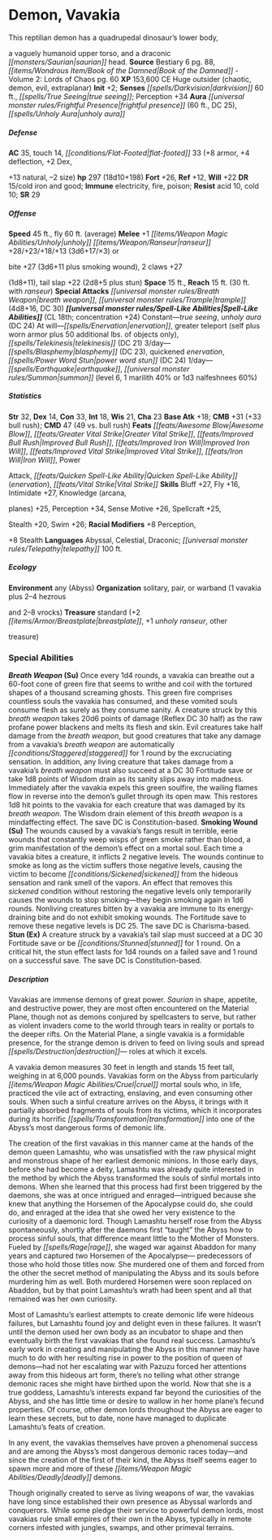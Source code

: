 ﻿---
cssclass: [monsters]
title1: Demon, Vavakia
desc_short: This reptilian demon has a quadrupedal dinosaur's lower body,a vaguely
  humanoid upper torso, and a draconic saurian head.
title2: Vavakia
CR: 18
sources:
- name: Bestiary 6
  page: 88
  link: http://paizo.com/products/btpy9oge?Pathfinder-Roleplaying-Game-Bestiary-6-Hardcover
- name: 'Book of the Damned - Volume 2: Lords of Chaos'
  page: 60
  link: http://paizo.com/store/games/roleplayingGames/p/pathfinderRPG/paizo/pathfinderChronicles/v5748btpy8hij
XP: 153600
alignment: CE
size: Huge
type: outsider
subtypes:
- chaotic
- demon
- evil
- extraplanar
initiative:
  bonus: 2
senses:
  darkvision: 60
  true seeing: true
auras:
- name: frightful presence
  radius: 60
  DC: 25
- name: unholy aura
AC:
  AC: 35
  touch: 14
  flat_footed: 33
  components:
    armor: 8
    deflection: 4
    dex,+13 natural: 2
    size: -2
HP:
  HP: 297
  long: 18d10+198
saves:
  fort: 26
  ref: 12
  will: 22
DR:
- amount: 15
  weakness: cold iron and good
immunities:
- electricity
- fire
- poison
resistances:
  acid: 10
  cold: 10
SR: 29
speeds:
  base: 45
  fly: 60
  fly_maneuverability: average
attacks:
  melee:
  - - text: +1 unholy ranseur +28/+23/+18/+13 (3d6+17/×3) orbite +27 (3d6+11 plus
        smoking wound)
      entries:
      - - damage: 3d6+11
        - effect: smoking wound
      attack: +1 unholy ranseur +28/+23/+18/+13 (3d6+17/×3) orbite
      bonus:
      - 27
    - text: 2 claws +27(1d8+11)
      entries:
      - - damage: 1d8+11
      count: 2
      attack: claws
      bonus:
      - 27
    - text: tail slap +22 (2d8+5 plus stun)
      entries:
      - - damage: 2d8+5
        - effect: stun
      attack: tail slap
      bonus:
      - 22
  special:
  - breath weapon
  - trample (4d8+16, DC 30)
space: 15
reach: 15
reach_other: 30 ft. with ranseur
spell_like_abilities:
  entries:
  - name: true seeing
    source: default
    freq: Constant
  - name: unholy aura
    source: default
    freq: Constant
    DC: 24
  - name: enervation
    source: default
    freq: At will
  - name: greater teleport
    source: default
    freq: At will
    other: self plus worn armor plus 50 additional lbs. of objects only
  - name: telekinesis
    source: default
    freq: At will
    DC: 21
  - name: blasphemy
    source: default
    freq: 3/day
    DC: 23
  - name: quickened enervation
    source: default
    freq: 3/day
  - name: power word stun
    source: default
    freq: 3/day
    DC: 24
  - name: earthquake
    source: default
    freq: 1/day
  - name: summon
    source: default
    freq: 1/day
    level: 6
    summons:
    - name: marilith
      amount: 1
      chance: 40%
    - name: nalfeshnees
      amount: 1d3
      chance: 60%
  sources:
  - name: default
    CL: 18
    concentration: 24
ability_scores:
  STR: 32
  DEX: 14
  CON: 33
  INT: 18
  WIS: 21
  CHA: 23
BAB: 18
CMB: 31
CMB_other: +33 bull rush
CMD: 47
CMD_other: 49 vs. bull rush
feats:
- name: Awesome Blow
- name: Greater Vital Strike
- name: Improved Bull Rush
- name: Improved Iron Will
- name: Improved Vital Strike
- name: Iron Will
- name: PowerAttack
- name: Quicken Spell-Like Ability (enervation)
- name: Vital Strike
skills:
  Bluff: 27
  Fly: 16
  Intimidate: 27
  Knowledge (arcana,planes): 25
  Perception: 34
  Sense Motive: 26
  Spellcraft: 25
  Stealth: 20
  Swim: 26
  _racial_mods:
    _other: +8 Perception,+8 Stealth
languages:
- Abyssal
- Celestial
- Draconic
- telepathy 100 ft.
ecology:
  environment: any (Abyss)
  organization: solitary, pair, or warband (1 vavakia plus 2-4 hezrousand 2-8 vrocks)
  treasure_type: standard
  treasure:
  - +2 breastplate
  - +1 unholy ranseur
  - othertreasure
special_abilities:
  Breath Weapon (Su): Once every 1d4 rounds, a vavakia can breathe out a 60-foot cone
    of green fire that seems to writhe and coil with the tortured shapes of a thousand
    screaming ghosts. This green fire comprises countless souls the vavakia has consumed,
    and these vomited souls consume flesh as surely as they consume sanity. A creature
    struck by this breath weapon takes 20d6 points of damage (Reflex DC 30 half) as
    the raw profane power blackens and melts its flesh and skin. Evil creatures take
    half damage from the breath weapon, but good creatures that take any damage from
    a vavakia's breath weapon are automatically staggered for 1 round by the excruciating
    sensation. In addition, any living creature that takes damage from a vavakia's
    breath weapon must also succeed at a DC 30 Fortitude save or take 1d8 points of
    Wisdom drain as its sanity slips away into madness. Immediately after the vavakia
    expels this green soulfire, the wailing flames flow in reverse into the demon's
    gullet through its open maw. This restores 1d8 hit points to the vavakia for each
    creature that was damaged by its breath weapon. The Wisdom drain element of this
    breath weapon is a mindaffecting effect. The save DC is Constitution-based.
  Smoking Wound (Su): The wounds caused by a vavakia's fangs result in terrible, eerie
    wounds that constantly weep wisps of green smoke rather than blood, a grim manifestation
    of the demon's effect on a mortal soul. Each time a vavakia bites a creature,
    it inflicts 2 negative levels. The wounds continue to smoke as long as the victim
    suffers those negative levels, causing the victim to become sickened from the
    hideous sensation and rank smell of the vapors. An effect that removes this sickened
    condition without restoring the negative levels only temporarily causes the wounds
    to stop smoking-they begin smoking again in 1d6 rounds. Nonliving creatures bitten
    by a vavakia are immune to its energy-draining bite and do not exhibit smoking
    wounds. The Fortitude save to remove these negative levels is DC 25. The save
    DC is Charisma-based.
  Stun (Ex): A creature struck by a vavakia's tail slap must succeed at a DC 30 Fortitude
    save or be stunned for 1 round. On a critical hit, the stun effect lasts for 1d4
    rounds on a failed save and 1 round on a successful save. The save DC is Constitution-based.
desc_long: |-
  Vavakias are immense demons of great power. Saurian in shape, appetite, and destructive power, they are most often encountered on the Material Plane, though not as demons conjured by spellcasters to serve, but rather as violent invaders come to the world through tears in reality or portals to the deeper rifts. On the Material Plane, a single vavakia is a formidable presence, for the strange demon is driven to feed on living souls and spread destruction- roles at which it excels. 

  A vavakia demon measures 30 feet in length and stands 15 feet tall, weighing in at 6,000 pounds. Vavakias form on the Abyss from particularly cruel mortal souls who, in life, practiced the vile act of extracting, enslaving, and even consuming other souls. When such a sinful creature arrives on the Abyss, it brings with it partially absorbed fragments of souls from its victims, which it incorporates during its horrific transformation into one of the Abyss's most dangerous forms of demonic life. 

  The creation of the first vavakias in this manner came at the hands of the demon queen Lamashtu, who was unsatisfied with the raw physical might and monstrous shape of her earliest demonic minions. In those early days, before she had become a deity, Lamashtu was already quite interested in the method by which the Abyss transformed the souls of sinful mortals into demons. When she learned that this process had first been triggered by the daemons, she was at once intrigued and enraged-intrigued because she knew that anything the Horsemen of the Apocalypse could do, she could do, and enraged at the idea that she owed her very existence to the curiosity of a daemonic lord. Though Lamashtu herself rose from the Abyss spontaneously, shortly after the daemons first “taught” the Abyss how to process sinful souls, that difference meant little to the Mother of Monsters. Fueled by rage, she waged war against Abaddon for many years and captured two Horsemen of the Apocalypse- predecessors of those who hold those titles now. She murdered one of them and forced from the other the secret method of manipulating the Abyss and its souls before murdering him as well. Both murdered Horsemen were soon replaced on Abaddon, but by that point Lamashtu's wrath had been spent and all that remained was her own curiosity. 

  Most of Lamashtu's earliest attempts to create demonic life were hideous failures, but Lamashtu found joy and delight even in these failures. It wasn't until the demon used her own body as an incubator to shape and then eventually birth the first vavakias that she found real success. Lamashtu's early work in creating and manipulating the Abyss in this manner may have much to do with her resulting rise in power to the position of queen of demons-had not her escalating war with Pazuzu forced her attentions away from this hideous art form, there's no telling what other strange demonic races she might have birthed upon the world. Now that she is a true goddess, Lamashtu's interests expand far beyond the curiosities of the Abyss, and she has little time or desire to wallow in her home plane's fecund properties. Of course, other demon lords throughout the Abyss are eager to learn these secrets, but to date, none have managed to duplicate Lamashtu's feats of creation. 

  In any event, the vavakias themselves have proven a phenomenal success and are among the Abyss's most dangerous demonic races today-and since the creation of the first of their kind, the Abyss itself seems eager to spawn more and more of these deadly demons. 

  Though originally created to serve as living weapons of war, the vavakias have long since established their own presence as Abyssal warlords and conquerors. While some pledge their service to powerful demon lords, most vavakias rule small empires of their own in the Abyss, typically in remote corners infested with jungles, swamps, and other primeval terrains.

---

# Demon, Vavakia
This reptilian demon has a quadrupedal dinosaur’s lower body,

a vaguely humanoid upper torso, and a draconic _[[monsters/Saurian|saurian]]_ head.
**Source** Bestiary 6 pg. 88, _[[items/Wondrous Item/Book of the Damned|Book of the Damned]]_ - Volume 2: Lords of Chaos pg. 60
**XP** 153,600
CE Huge outsider (chaotic, demon, evil, extraplanar)
**Init** +2; **Senses** _[[spells/Darkvision|darkvision]]_ 60 ft., _[[spells/True Seeing|true seeing]]_; Perception +34
**Aura** _[[universal monster rules/Frightful Presence|frightful presence]]_ (60 ft., DC 25), _[[spells/Unholy Aura|unholy aura]]_

##### Defense

**AC** 35, touch 14, _[[conditions/Flat-Footed|flat-footed]]_ 33 (+8 armor, +4 deflection, +2 Dex,

+13 natural, –2 size)
**hp** 297 (18d10+198)
**Fort** +26, **Ref** +12, **Will** +22
**DR** 15/cold iron and good; **Immune** electricity, fire, poison; **Resist** acid 10, cold 10; **SR** 29

##### Offense
**Speed** 45 ft., fly 60 ft. (average)
**Melee** +1 _[[items/Weapon Magic Abilities/Unholy|unholy]]_ _[[items/Weapon/Ranseur|ranseur]]_ +28/+23/+18/+13 (3d6+17/×3) or

bite +27 (3d6+11 plus smoking wound), 2 claws +27

(1d8+11), tail slap +22 (2d8+5 plus stun)
**Space** 15 ft., **Reach** 15 ft. (30 ft. with _ranseur_)
**Special Attacks** _[[universal monster rules/Breath Weapon|breath weapon]]_, _[[universal monster rules/Trample|trample]]_ (4d8+16, DC 30)
**_[[universal monster rules/Spell-Like Abilities|Spell-Like Abilities]]_** (CL 18th; concentration +24)
Constant—_true seeing_, _unholy aura_ (DC 24) 
At will—_[[spells/Enervation|enervation]]_, greater teleport (self plus worn armor plus 50 additional lbs. of objects only), _[[spells/Telekinesis|telekinesis]]_ (DC 21) 
3/day—_[[spells/Blasphemy|blasphemy]]_ (DC 23), quickened _enervation_, _[[spells/Power Word Stun|power word stun]]_ (DC 24) 
1/day—_[[spells/Earthquake|earthquake]]_, _[[universal monster rules/Summon|summon]]_ (level 6, 1 marilith 40% or 1d3 nalfeshnees 60%)

##### Statistics
**Str** 32, **Dex** 14, **Con** 33, **Int** 18, **Wis** 21, **Cha** 23
**Base Atk** +18; **CMB** +31 (+33 bull rush); **CMD** 47 (49 vs. bull rush)
**Feats** _[[feats/Awesome Blow|Awesome Blow]]_, _[[feats/Greater Vital Strike|Greater Vital Strike]]_, _[[feats/Improved Bull Rush|Improved Bull Rush]]_, _[[feats/Improved Iron Will|Improved Iron Will]]_, _[[feats/Improved Vital Strike|Improved Vital Strike]]_, _[[feats/Iron Will|Iron Will]]_, Power

Attack, _[[feats/Quicken Spell-Like Ability|Quicken Spell-Like Ability]]_ (_enervation_), _[[feats/Vital Strike|Vital Strike]]_
**Skills** Bluff +27, Fly +16, Intimidate +27, Knowledge (arcana,

planes) +25, Perception +34, Sense Motive +26, Spellcraft +25,

Stealth +20, Swim +26; **Racial Modifiers** +8 Perception,

+8 Stealth
**Languages** Abyssal, Celestial, Draconic; _[[universal monster rules/Telepathy|telepathy]]_ 100 ft.

##### Ecology

**Environment** any (Abyss)
**Organization** solitary, pair, or warband (1 vavakia plus 2–4 hezrous

and 2–8 vrocks)
**Treasure** standard (+2 _[[items/Armor/Breastplate|breastplate]]_, +1 _unholy_ _ranseur_, other

treasure)

### Special Abilities

**_Breath Weapon_ (Su)** Once every 1d4 rounds, a vavakia can breathe out a 60-foot cone of green fire that seems to writhe and coil with the tortured shapes of a thousand screaming ghosts. This green fire comprises countless souls the vavakia has consumed, and these vomited souls consume flesh as surely as they consume sanity. A creature struck by this _breath weapon_ takes 20d6 points of damage (Reflex DC 30 half) as the raw profane power blackens and melts its flesh and skin. Evil creatures take half damage from the _breath weapon_, but good creatures that take any damage from a vavakia’s _breath weapon_ are automatically _[[conditions/Staggered|staggered]]_ for 1 round by the excruciating sensation. In addition, any living creature that takes damage from a vavakia’s _breath weapon_ must also succeed at a DC 30 Fortitude save or take 1d8 points of Wisdom drain as its sanity slips away into madness. Immediately after the vavakia expels this green soulfire, the wailing flames flow in reverse into the demon’s gullet through its open maw. This restores 1d8 hit points to the vavakia for each creature that was damaged by its _breath weapon_. The Wisdom drain element of this _breath weapon_ is a mindaffecting effect. The save DC is Constitution-based.
**Smoking Wound (Su)** The wounds caused by a vavakia’s fangs result in terrible, eerie wounds that constantly weep wisps of green smoke rather than blood, a grim manifestation of the demon’s effect on a mortal soul. Each time a vavakia bites a creature, it inflicts 2 negative levels. The wounds continue to smoke as long as the victim suffers those negative levels, causing the victim to become _[[conditions/Sickened|sickened]]_ from the hideous sensation and rank smell of the vapors. An effect that removes this _sickened_ condition without restoring the negative levels only temporarily causes the wounds to stop smoking—they begin smoking again in 1d6 rounds. Nonliving creatures bitten by a vavakia are immune to its energy-draining bite and do not exhibit smoking wounds. The Fortitude save to remove these negative levels is DC 25. The save DC is Charisma-based.
**Stun (Ex)** A creature struck by a vavakia’s tail slap must succeed at a DC 30 Fortitude save or be _[[conditions/Stunned|stunned]]_ for 1 round. On a critical hit, the stun effect lasts for 1d4 rounds on a failed save and 1 round on a successful save. The save DC is Constitution-based.

##### Description

Vavakias are immense demons of great power. _Saurian_ in shape, appetite, and destructive power, they are most often encountered on the Material Plane, though not as demons conjured by spellcasters to serve, but rather as violent invaders come to the world through tears in reality or portals to the deeper rifts. On the Material Plane, a single vavakia is a formidable presence, for the strange demon is driven to feed on living souls and spread _[[spells/Destruction|destruction]]_— roles at which it excels.

A vavakia demon measures 30 feet in length and stands 15 feet tall, weighing in at 6,000 pounds. Vavakias form on the Abyss from particularly _[[items/Weapon Magic Abilities/Cruel|cruel]]_ mortal souls who, in life, practiced the vile act of extracting, enslaving, and even consuming other souls. When such a sinful creature arrives on the Abyss, it brings with it partially absorbed fragments of souls from its victims, which it incorporates during its horrific _[[spells/Transformation|transformation]]_ into one of the Abyss’s most dangerous forms of demonic life.

The creation of the first vavakias in this manner came at the hands of the demon queen Lamashtu, who was unsatisfied with the raw physical might and monstrous shape of her earliest demonic minions. In those early days, before she had become a deity, Lamashtu was already quite interested in the method by which the Abyss transformed the souls of sinful mortals into demons. When she learned that this process had first been triggered by the daemons, she was at once intrigued and enraged—intrigued because she knew that anything the Horsemen of the Apocalypse could do, she could do, and enraged at the idea that she owed her very existence to the curiosity of a daemonic lord. Though Lamashtu herself rose from the Abyss spontaneously, shortly after the daemons first “taught” the Abyss how to process sinful souls, that difference meant little to the Mother of Monsters. Fueled by _[[spells/Rage|rage]]_, she waged war against Abaddon for many years and captured two Horsemen of the Apocalypse— predecessors of those who hold those titles now. She murdered one of them and forced from the other the secret method of manipulating the Abyss and its souls before murdering him as well. Both murdered Horsemen were soon replaced on Abaddon, but by that point Lamashtu’s wrath had been spent and all that remained was her own curiosity.

Most of Lamashtu’s earliest attempts to create demonic life were hideous failures, but Lamashtu found joy and delight even in these failures. It wasn’t until the demon used her own body as an incubator to shape and then eventually birth the first vavakias that she found real success. Lamashtu’s early work in creating and manipulating the Abyss in this manner may have much to do with her resulting rise in power to the position of queen of demons—had not her escalating war with Pazuzu forced her attentions away from this hideous art form, there’s no telling what other strange demonic races she might have birthed upon the world. Now that she is a true goddess, Lamashtu’s interests expand far beyond the curiosities of the Abyss, and she has little time or desire to wallow in her home plane’s fecund properties. Of course, other demon lords throughout the Abyss are eager to learn these secrets, but to date, none have managed to duplicate Lamashtu’s feats of creation.

In any event, the vavakias themselves have proven a phenomenal success and are among the Abyss’s most dangerous demonic races today—and since the creation of the first of their kind, the Abyss itself seems eager to spawn more and more of these _[[items/Weapon Magic Abilities/Deadly|deadly]]_ demons.

Though originally created to serve as living weapons of war, the vavakias have long since established their own presence as Abyssal warlords and conquerors. While some pledge their service to powerful demon lords, most vavakias rule small empires of their own in the Abyss, typically in remote corners infested with jungles, swamps, and other primeval terrains.